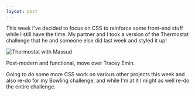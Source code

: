 ```yaml
---
layout: post
---
```

This week I've decided to focus on CSS to reinforce some front-end stuff while I still have the time.  My partner and I took a version of the Thermostat challenge that he and someone else did last week and styled it up!

![Thermostat with Massud]({{site.baseurl}}/images/week6_thermostat.png)

Post-modern and functional, move over Tracey Emin.

<!--more-->

Going to do some more CSS work on various other projects this week and also re-do for my Bowling challenge, and while I'm at it I might as well re-do the entire challenge.

